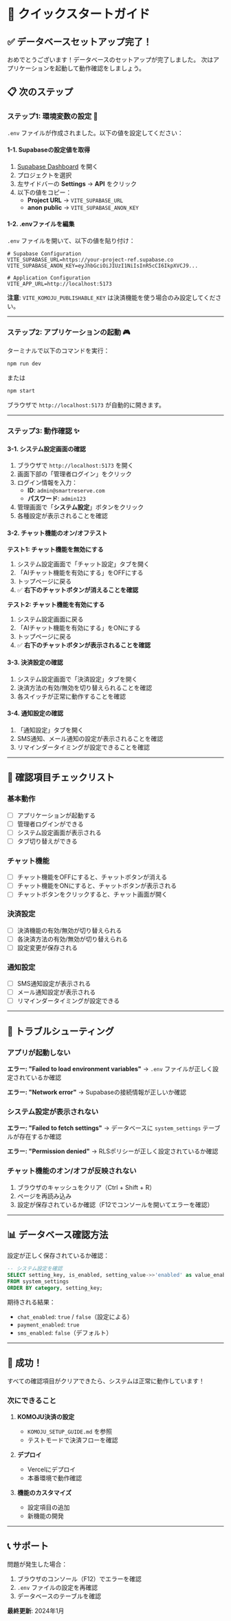# 🚀 クイックスタートガイド

## ✅ データベースセットアップ完了！

おめでとうございます！データベースのセットアップが完了しました。
次はアプリケーションを起動して動作確認をしましょう。

## 📋 次のステップ

### ステップ1: 環境変数の設定 🔑

`.env` ファイルが作成されました。以下の値を設定してください：

#### 1-1. Supabaseの設定値を取得

1. [Supabase Dashboard](https://app.supabase.com/) を開く
2. プロジェクトを選択
3. 左サイドバーの **Settings** → **API** をクリック
4. 以下の値をコピー：
   - **Project URL** → `VITE_SUPABASE_URL`
   - **anon public** → `VITE_SUPABASE_ANON_KEY`

#### 1-2. .envファイルを編集

`.env` ファイルを開いて、以下の値を貼り付け：

```env
# Supabase Configuration
VITE_SUPABASE_URL=https://your-project-ref.supabase.co
VITE_SUPABASE_ANON_KEY=eyJhbGciOiJIUzI1NiIsInR5cCI6IkpXVCJ9...

# Application Configuration
VITE_APP_URL=http://localhost:5173
```

**注意**: `VITE_KOMOJU_PUBLISHABLE_KEY` は決済機能を使う場合のみ設定してください。

---

### ステップ2: アプリケーションの起動 🎮

ターミナルで以下のコマンドを実行：

```bash
npm run dev
```

または

```bash
npm start
```

ブラウザで `http://localhost:5173` が自動的に開きます。

---

### ステップ3: 動作確認 ✨

#### 3-1. システム設定画面の確認

1. ブラウザで `http://localhost:5173` を開く
2. 画面下部の「管理者ログイン」をクリック
3. ログイン情報を入力：
   - **ID**: `admin@smartreserve.com`
   - **パスワード**: `admin123`
4. 管理画面で「**システム設定**」ボタンをクリック
5. 各種設定が表示されることを確認

#### 3-2. チャット機能のオン/オフテスト

**テスト1: チャット機能を無効にする**
1. システム設定画面で「チャット設定」タブを開く
2. 「AIチャット機能を有効にする」をOFFにする
3. トップページに戻る
4. ✅ **右下のチャットボタンが消えることを確認**

**テスト2: チャット機能を有効にする**
1. システム設定画面に戻る
2. 「AIチャット機能を有効にする」をONにする
3. トップページに戻る
4. ✅ **右下のチャットボタンが表示されることを確認**

#### 3-3. 決済設定の確認

1. システム設定画面で「決済設定」タブを開く
2. 決済方法の有効/無効を切り替えられることを確認
3. 各スイッチが正常に動作することを確認

#### 3-4. 通知設定の確認

1. 「通知設定」タブを開く
2. SMS通知、メール通知の設定が表示されることを確認
3. リマインダータイミングが設定できることを確認

---

## 🎯 確認項目チェックリスト

### 基本動作
- [ ] アプリケーションが起動する
- [ ] 管理者ログインができる
- [ ] システム設定画面が表示される
- [ ] タブ切り替えができる

### チャット機能
- [ ] チャット機能をOFFにすると、チャットボタンが消える
- [ ] チャット機能をONにすると、チャットボタンが表示される
- [ ] チャットボタンをクリックすると、チャット画面が開く

### 決済設定
- [ ] 決済機能の有効/無効が切り替えられる
- [ ] 各決済方法の有効/無効が切り替えられる
- [ ] 設定変更が保存される

### 通知設定
- [ ] SMS通知設定が表示される
- [ ] メール通知設定が表示される
- [ ] リマインダータイミングが設定できる

---

## 🐛 トラブルシューティング

### アプリが起動しない

**エラー: "Failed to load environment variables"**
→ `.env` ファイルが正しく設定されているか確認

**エラー: "Network error"**
→ Supabaseの接続情報が正しいか確認

### システム設定が表示されない

**エラー: "Failed to fetch settings"**
→ データベースに `system_settings` テーブルが存在するか確認

**エラー: "Permission denied"**
→ RLSポリシーが正しく設定されているか確認

### チャット機能のオン/オフが反映されない

1. ブラウザのキャッシュをクリア（Ctrl + Shift + R）
2. ページを再読み込み
3. 設定が保存されているか確認（F12でコンソールを開いてエラーを確認）

---

## 📊 データベース確認方法

設定が正しく保存されているか確認：

```sql
-- システム設定を確認
SELECT setting_key, is_enabled, setting_value->>'enabled' as value_enabled
FROM system_settings
ORDER BY category, setting_key;
```

期待される結果：
- `chat_enabled`: `true` / `false`（設定による）
- `payment_enabled`: `true`
- `sms_enabled`: `false`（デフォルト）

---

## 🎉 成功！

すべての確認項目がクリアできたら、システムは正常に動作しています！

### 次にできること

1. **KOMOJU決済の設定**
   - `KOMOJU_SETUP_GUIDE.md` を参照
   - テストモードで決済フローを確認

2. **デプロイ**
   - Vercelにデプロイ
   - 本番環境で動作確認

3. **機能のカスタマイズ**
   - 設定項目の追加
   - 新機能の開発

---

## 📞 サポート

問題が発生した場合：
1. ブラウザのコンソール（F12）でエラーを確認
2. `.env` ファイルの設定を再確認
3. データベースのテーブルを確認

**最終更新**: 2024年1月

